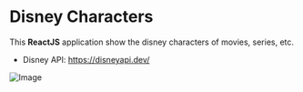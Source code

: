 # Disney Characters
This **ReactJS** application show the disney characters of movies, series, etc.

* Disney API: https://disneyapi.dev/

![Image](https://repository-images.githubusercontent.com/468928258/f78fadc0-b0a0-41b2-8125-83e115b565b0)


